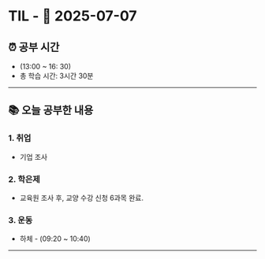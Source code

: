 # TIL - 📅 2025-07-07

## ⏰ 공부 시간
- (13:00 ~ 16: 30)
- 총 학습 시간: 3시간 30분
---

## 📚 오늘 공부한 내용
### 1. 취업
- 기업 조사

### 2. 학은제
- 교육원 조사 후, 교양 수강 신청 6과목 완료.

### 3. 운동
- 하체 - (09:20 ~ 10:40)

---